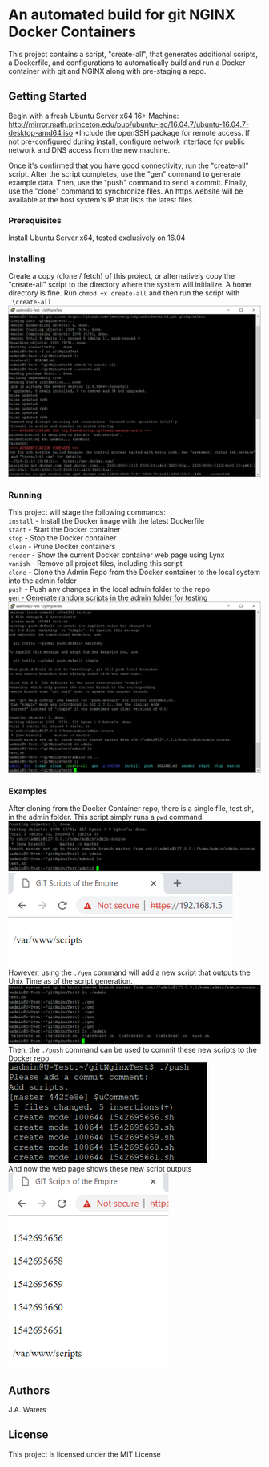 # An automated build for git NGINX Docker Containers
This project contains a script, "create-all", that generates additional scripts, a Dockerfile, and configurations to automatically build and run a Docker container with git and NGINX along with pre-staging a repo.

## Getting Started
Begin with a fresh Ubuntu Server x64 16+ Machine: http://mirror.math.princeton.edu/pub/ubuntu-iso/16.04.7/ubuntu-16.04.7-desktop-amd64.iso *Include the openSSH package for remote access. If not pre-configured during install, configure network interface for public network and DNS access from the new machine.

Once it's confirmed that you have good connectivity, run the "create-all" script.
After the script completes, use the "gen" command to generate example data.
Then, use the "push" command to send a commit.
Finally, use the "clone" command to synchronize files.
An https website will be available at the host system's IP that lists the latest files.

### Prerequisites
Install Ubuntu Server x64, tested exclusively on 16.04

### Installing
Create a copy (clone / fetch) of this project, or alternatively copy the "create-all" script to the directory where the system will initialize. A home directory is fine. Run `chmod +x create-all` and then run the script with `.\create-all`
![Initial Clone and Run](https://raw.githubusercontent.com/jawcode/gitNginxDockerBuild/master/screen001.png)

### Running
This project will stage the following commands:  
`install` - Install the Docker image with the latest Dockerfile  
`start` - Start the Docker container  
`stop` - Stop the Docker container  
`clean` - Prune Docker containers  
`render` - Show the current Docker container web page using Lynx  
`vanish` - Remove all project files, including this script  
`clone` - Clone the Admin Repo from the Docker container to the local system into the admin folder  
`push` - Push any changes in the local admin folder to the repo  
`gen` - Generate random scripts in the admin folder for testing  
![Cloning from the Docker Container and root directory](https://raw.githubusercontent.com/jawcode/gitNginxDockerBuild/master/screen002.png)
  
### Examples
After cloning from the Docker Container repo, there is a single file, test.sh, in the admin folder. This script simply runs a `pwd` command.
![Admin directory after initial cloning](https://raw.githubusercontent.com/jawcode/gitNginxDockerBuild/master/screen003.png)  
![The web page after initial cloning](https://raw.githubusercontent.com/jawcode/gitNginxDockerBuild/master/screen004.png)  
However, using the `./gen` command will add a new script that outputs the Unix Time as of the script generation.    
![Several generated scripts](https://raw.githubusercontent.com/jawcode/gitNginxDockerBuild/master/screen005.png)  
Then, the `./push` command can be used to commit these new scripts to the Docker repo  
![Push command adds these new scripts](https://raw.githubusercontent.com/jawcode/gitNginxDockerBuild/master/screen006.png)  
And now the web page shows these new script outputs  
![Generated scripts show on the container website](https://raw.githubusercontent.com/jawcode/gitNginxDockerBuild/master/screen007.png)  

## Authors
J.A. Waters

## License

This project is licensed under the MIT License
